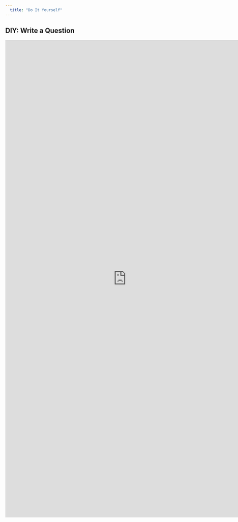 ```yaml
---
  title: "Do It Yourself"
---
```



##  DIY: Write a Question

<iframe src="https://docs.google.com/forms/d/e/1FAIpQLSfSuxgq8O-qVaR2Ul6aKNodEg8CStZyE72yBPwCdpp-10qW0A/viewform?embedded=true" width="760" height="1500" frameborder="0" marginheight="0" marginwidth="0">Loading...</iframe>